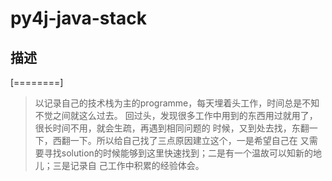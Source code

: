 # py4j-java-stack

## 描述

[========]

> 以记录自己的技术栈为主的programme，每天埋着头工作，时间总是不知不觉之间就这么过去。
回过头，发现很多工作中用到的东西用过就用了，很长时间不用，就会生疏，再遇到相同问题的
时候，又到处去找，东翻一下，西翻一下。所以给自己找了三点原因建立这个，一是希望自己在
又需要寻找solution的时候能够到这里快速找到；二是有一个温故可以知新的地儿；三是记录自
己工作中积累的经验体会。

